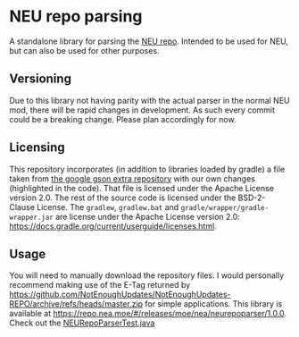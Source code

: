 # NEU repo parsing

A standalone library for parsing the [NEU repo](https://github.com/NotEnoughUpdates/NotEnoughUpdates-REPO/). Intended to
be used for NEU, but can also be used for other purposes.

## Versioning

Due to this library not having parity with the actual parser in the normal NEU mod, there will be rapid changes in
development. As such every commit could be a breaking change. Please plan accordingly for now.

## Licensing

This repository incorporates (in addition to libraries loaded by gradle) a file taken
from [the google gson extra repository](https://github.com/google/gson/blob/master/extras/src/main/java/com/google/gson/typeadapters/RuntimeTypeAdapterFactory.java)
with our own changes (highlighted in the code). That file is licensed under the Apache License version 2.0. The rest of
the source code is licensed under the BSD-2-Clause License. The `gradlew`, `gradlew.bat` and
`gradle/wrapper/gradle-wrapper.jar` are license under the Apache License version 2.0: https://docs.gradle.org/current/userguide/licenses.html.


## Usage

You will need to manually download the repository files. I would personally recommend making use of the E-Tag returned by
https://github.com/NotEnoughUpdates/NotEnoughUpdates-REPO/archive/refs/heads/master.zip for simple applications. This 
library is available at https://repo.nea.moe/#/releases/moe/nea/neurepoparser/1.0.0. Check out the 
[NEURepoParserTest.java](src/test/java/io/github/moulberry/repo/NEURepoParserTest.java)

